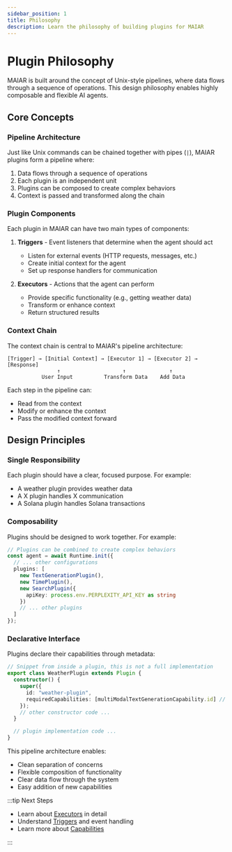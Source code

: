```yaml
---
sidebar_position: 1
title: Philosophy
description: Learn the philosophy of building plugins for MAIAR
---
```


# Plugin Philosophy

MAIAR is built around the concept of Unix-style pipelines, where data flows through a sequence of operations. This design philosophy enables highly composable and flexible AI agents.

## Core Concepts

### Pipeline Architecture

Just like Unix commands can be chained together with pipes (`|`), MAIAR plugins form a pipeline where:

1. Data flows through a sequence of operations
2. Each plugin is an independent unit
3. Plugins can be composed to create complex behaviors
4. Context is passed and transformed along the chain

### Plugin Components

Each plugin in MAIAR can have two main types of components:

1. **Triggers** - Event listeners that determine when the agent should act

   - Listen for external events (HTTP requests, messages, etc.)
   - Create initial context for the agent
   - Set up response handlers for communication

2. **Executors** - Actions that the agent can perform
   - Provide specific functionality (e.g., getting weather data)
   - Transform or enhance context
   - Return structured results

### Context Chain

The context chain is central to MAIAR's pipeline architecture:

```
[Trigger] → [Initial Context] → [Executor 1] → [Executor 2] → [Response]
                ↑                    ↑              ↑
           User Input          Transform Data    Add Data
```

Each step in the pipeline can:

- Read from the context
- Modify or enhance the context
- Pass the modified context forward

## Design Principles

### Single Responsibility

Each plugin should have a clear, focused purpose. For example:

- A weather plugin provides weather data
- A X plugin handles X communication
- A Solana plugin handles Solana transactions

### Composability

Plugins should be designed to work together. For example:

```typescript
// Plugins can be combined to create complex behaviors
const agent = await Runtime.init({
  // ... other configurations
  plugins: [
    new TextGenerationPlugin(),
    new TimePlugin(),
    new SearchPlugin({
      apiKey: process.env.PERPLEXITY_API_KEY as string
    })
    // ... other plugins
  ]
});
```

### Declarative Interface

Plugins declare their capabilities through metadata:

```typescript
// Snippet from inside a plugin, this is not a full implementation
export class WeatherPlugin extends Plugin {
  constructor() {
    super({
      id: "weather-plugin",
      requiredCapabilities: [multiModalTextGenerationCapability.id] // generate text using text and images as input
    });
    // other constructor code ...
  }

  // plugin implementation code ...
}
```

This pipeline architecture enables:

- Clean separation of concerns
- Flexible composition of functionality
- Clear data flow through the system
- Easy addition of new capabilities

:::tip Next Steps

- Learn about [Executors](./executors) in detail
- Understand [Triggers](./triggers) and event handling
- Learn more about [Capabilities](./capabilities/capabilities)

:::
